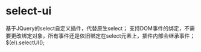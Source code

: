 # select-ui
基于JQuery的select自定义插件，代替原生select；
支持DOM事件的绑定，不需要更改绑定对象，所有事件还是依旧绑定在select元素上，插件内部会继承事件；
$(el).selectUI();
